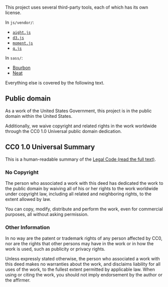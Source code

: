 This project uses several third-party tools, each of which has its own license.

In `js/vendor/`:

* [`aight.js`](https://github.com/shawnbot/aight/blob/73a5bce48e0c4a15deca17767278c437afa548b0/LICENSE)
* [`d3.js`](https://github.com/mbostock/d3/blob/4e4709ce47d5c9406290dc2a467cef08002fc9b7/LICENSEhttps://github.com/mbostock/d3/blob/master/LICENSE)
* [`moment.js`](https://github.com/moment/moment/blob/78a53b8cb53e967c6dac2e7325e18da2a472fc2d/LICENSE)
* [`q.js`](https://github.com/kriskowal/q/blob/3159ac47c46cb7e2200191736ca430a011615523/LICENSE)

In `sass/`:

* [Bourbon](https://github.com/thoughtbot/bourbon/blob/9d89e3f5af10ee39bfccb7be15b147448c670825/LICENSE.md)
* [Neat](https://github.com/thoughtbot/neat/blob/ba9c78933a7d18e0e6aa3bcf035c486a04b8c8a6/LICENSE.md)

Everything else is covered by the following text.

## Public domain

As a work of the United States Government, this project is in the
public domain within the United States.

Additionally, we waive copyright and related rights in the work
worldwide through the CC0 1.0 Universal public domain dedication.

## CC0 1.0 Universal Summary

This is a human-readable summary of the [Legal Code (read the full text)](https://creativecommons.org/publicdomain/zero/1.0/legalcode).

### No Copyright

The person who associated a work with this deed has dedicated the work to
the public domain by waiving all of his or her rights to the work worldwide
under copyright law, including all related and neighboring rights, to the
extent allowed by law.

You can copy, modify, distribute and perform the work, even for commercial
purposes, all without asking permission.

### Other Information

In no way are the patent or trademark rights of any person affected by CC0,
nor are the rights that other persons may have in the work or in how the
work is used, such as publicity or privacy rights.

Unless expressly stated otherwise, the person who associated a work with
this deed makes no warranties about the work, and disclaims liability for
all uses of the work, to the fullest extent permitted by applicable law.
When using or citing the work, you should not imply endorsement by the
author or the affirmer.
